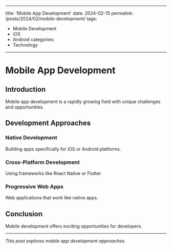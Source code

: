  ---
title: 'Mobile App Development'
date: 2024-02-15
permalink: /posts/2024/02/mobile-development/
tags:
  - Mobile Development
  - iOS
  - Android
categories:
  - Technology
---

# Mobile App Development

## Introduction

Mobile app development is a rapidly growing field with unique challenges and opportunities.

## Development Approaches

### Native Development
Building apps specifically for iOS or Android platforms.

### Cross-Platform Development
Using frameworks like React Native or Flutter.

### Progressive Web Apps
Web applications that work like native apps.

## Conclusion

Mobile development offers exciting opportunities for developers.

---

*This post explores mobile app development approaches.*